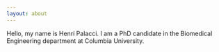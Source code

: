 ```yaml
---
layout: about
---
```


Hello, my name is Henri Palacci. I am a PhD candidate in the Biomedical Engineering department at Columbia University.
